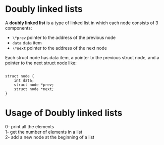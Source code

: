 <h1>Doubly linked lists</h1>
<p>A <strong>doubly linked list</strong> is a type of linked list in which each node consists of 3 components:</p>
<ul>
<li><code>\*prev</code> pointer to the address of the previous node</li>
<li><code>data</code> data item</li>
<li><code>\*next</code> pointer to the address of the next node</li>
</ul>
<p>Each struct node has data item, a pointer to the previous struct node, and a pointer to the next struct node like:</p>
<code>
struct node {
	int data;
	struct node *prev;
	struct node *next;
}
</code>

<h1>Usage of Doubly linked lists</h1>
0- print all the elements</br>
1- get the number of elements in a list</br>
2- add a new node at the beginning of a list</br>
